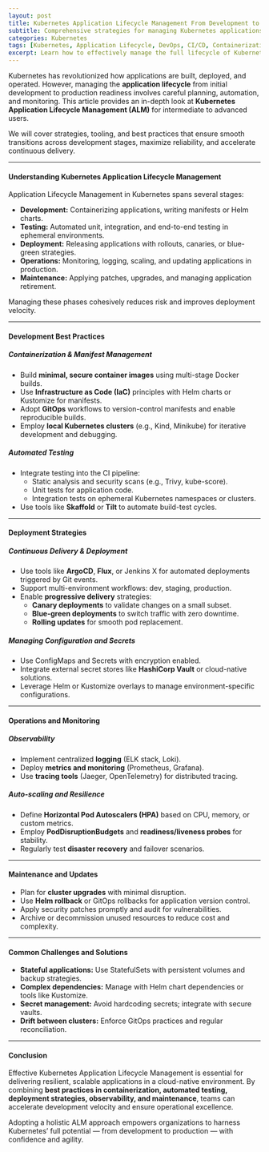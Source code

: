 ```yaml
---
layout: post
title: Kubernetes Application Lifecycle Management From Development to Production
subtitle: Comprehensive strategies for managing Kubernetes applications through their full lifecycle with best practices and automation
categories: Kubernetes
tags: [Kubernetes, Application Lifecycle, DevOps, CI/CD, Containerization, Automation, Monitoring, Cloud Native]
excerpt: Learn how to effectively manage the full lifecycle of Kubernetes applications—from development, testing, deployment to production—with best practices, automation, and monitoring techniques.
---
```

Kubernetes has revolutionized how applications are built, deployed, and operated. However, managing the **application lifecycle** from initial development to production readiness involves careful planning, automation, and monitoring. This article provides an in-depth look at **Kubernetes Application Lifecycle Management (ALM)** for intermediate to advanced users.

We will cover strategies, tooling, and best practices that ensure smooth transitions across development stages, maximize reliability, and accelerate continuous delivery.

---

#### Understanding Kubernetes Application Lifecycle Management

Application Lifecycle Management in Kubernetes spans several stages:

- **Development:** Containerizing applications, writing manifests or Helm charts.
- **Testing:** Automated unit, integration, and end-to-end testing in ephemeral environments.
- **Deployment:** Releasing applications with rollouts, canaries, or blue-green strategies.
- **Operations:** Monitoring, logging, scaling, and updating applications in production.
- **Maintenance:** Applying patches, upgrades, and managing application retirement.

Managing these phases cohesively reduces risk and improves deployment velocity.

---

#### Development Best Practices

##### Containerization & Manifest Management

- Build **minimal, secure container images** using multi-stage Docker builds.
- Use **Infrastructure as Code (IaC)** principles with Helm charts or Kustomize for manifests.
- Adopt **GitOps** workflows to version-control manifests and enable reproducible builds.
- Employ **local Kubernetes clusters** (e.g., Kind, Minikube) for iterative development and debugging.

##### Automated Testing

- Integrate testing into the CI pipeline:
  - Static analysis and security scans (e.g., Trivy, kube-score).
  - Unit tests for application code.
  - Integration tests on ephemeral Kubernetes namespaces or clusters.
- Use tools like **Skaffold** or **Tilt** to automate build-test cycles.

---

#### Deployment Strategies

##### Continuous Delivery & Deployment

- Use tools like **ArgoCD**, **Flux**, or Jenkins X for automated deployments triggered by Git events.
- Support multi-environment workflows: dev, staging, production.
- Enable **progressive delivery** strategies:
  - **Canary deployments** to validate changes on a small subset.
  - **Blue-green deployments** to switch traffic with zero downtime.
  - **Rolling updates** for smooth pod replacement.

##### Managing Configuration and Secrets

- Use ConfigMaps and Secrets with encryption enabled.
- Integrate external secret stores like **HashiCorp Vault** or cloud-native solutions.
- Leverage Helm or Kustomize overlays to manage environment-specific configurations.

---

#### Operations and Monitoring

##### Observability

- Implement centralized **logging** (ELK stack, Loki).
- Deploy **metrics and monitoring** (Prometheus, Grafana).
- Use **tracing tools** (Jaeger, OpenTelemetry) for distributed tracing.

##### Auto-scaling and Resilience

- Define **Horizontal Pod Autoscalers (HPA)** based on CPU, memory, or custom metrics.
- Employ **PodDisruptionBudgets** and **readiness/liveness probes** for stability.
- Regularly test **disaster recovery** and failover scenarios.

---

#### Maintenance and Updates

- Plan for **cluster upgrades** with minimal disruption.
- Use **Helm rollback** or GitOps rollbacks for application version control.
- Apply security patches promptly and audit for vulnerabilities.
- Archive or decommission unused resources to reduce cost and complexity.

---

#### Common Challenges and Solutions

- **Stateful applications:** Use StatefulSets with persistent volumes and backup strategies.
- **Complex dependencies:** Manage with Helm chart dependencies or tools like Kustomize.
- **Secret management:** Avoid hardcoding secrets; integrate with secure vaults.
- **Drift between clusters:** Enforce GitOps practices and regular reconciliation.

---

#### Conclusion

Effective Kubernetes Application Lifecycle Management is essential for delivering resilient, scalable applications in a cloud-native environment. By combining **best practices in containerization, automated testing, deployment strategies, observability, and maintenance**, teams can accelerate development velocity and ensure operational excellence.

Adopting a holistic ALM approach empowers organizations to harness Kubernetes’ full potential — from development to production — with confidence and agility.

